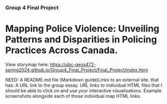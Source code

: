 ### Group 4 Final Project
# Mapping Police Violence: Unveiling Patterns and Disparities in Policing Practices Across Canada.

View storymap here: https://ubc-geos472-spring2024.github.io/Group4_Final_Project/Final_Project/index.html

NEED:
A README.md file (Markdown guide)Links to an external site. that has:
A URL link to the group essay.
URL links to individual HTML files that I should be able to click on and use your interactive visualizations.
Example screenshots alongside each of those individual map HTML links.
